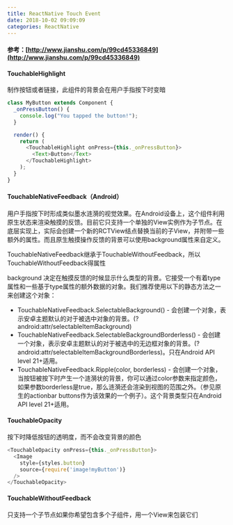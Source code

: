 ```yaml
---
title: ReactNative Touch Event
date: 2018-10-02 09:09:09
categories: ReactNative
---
```

#### 参考：[http://www.jianshu.com/p/99cd45336849](http://www.jianshu.com/p/99cd45336849)

#### TouchableHighlight

制作按钮或者链接，此组件的背景会在用户手指按下时变暗

```js
class MyButton extends Component {
  _onPressButton() {
    console.log("You tapped the button!");
  }

  render() {
    return (
      <TouchableHighlight onPress={this._onPressButton}>
        <Text>Button</Text>
      </TouchableHighlight>
    );
  }
}
```

#### TouchableNativeFeedback（Android）

用户手指按下时形成类似墨水涟漪的视觉效果。在Android设备上，这个组件利用原生状态来渲染触摸的反馈。目前它只支持一个单独的View实例作为子节点。在底层实现上，实际会创建一个新的RCTView结点替换当前的子View，并附带一些额外的属性。而且原生触摸操作反馈的背景可以使用background属性来自定义。

TouchableNativeFeedback继承于TouchableWithoutFeedback，所以TouchableWithoutFeedback得属性

background 决定在触摸反馈的时候显示什么类型的背景。它接受一个有着type属性和一些基于type属性的额外数据的对象。我们推荐使用以下的静态方法之一来创建这个对象：

* TouchableNativeFeedback.SelectableBackground\(\) - 会创建一个对象，表示安卓主题默认的对于被选中对象的背景。\(?android:attr/selectableItemBackground\)
* TouchableNativeFeedback.SelectableBackgroundBorderless\(\) - 会创建一个对象，表示安卓主题默认的对于被选中的无边框对象的背景。\(?android:attr/selectableItemBackgroundBorderless\)。只在Android API level 21+适用。
* TouchableNativeFeedback.Ripple\(color, borderless\) - 会创建一个对象，当按钮被按下时产生一个涟漪状的背景，你可以通过color参数来指定颜色，如果参数borderless是true，那么涟漪还会渲染到视图的范围之外。（参见原生的actionbar buttons作为该效果的一个例子）。这个背景类型只在Android API level 21+适用。

#### TouchableOpacity

按下时降低按钮的透明度，而不会改变背景的颜色

```js
<TouchableOpacity onPress={this._onPressButton}>
  <Image
    style={styles.button}
    source={require('image!myButton')}
  />
</TouchableOpacity>
```

#### TouchableWithoutFeedback

只支持一个子节点如果你希望包含多个子组件，用一个View来包装它们

